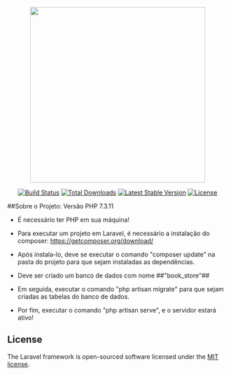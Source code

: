 <p align="center"><img src="https://res.cloudinary.com/dtfbvvkyp/image/upload/v1566331377/laravel-logolockup-cmyk-red.svg" width="400"></p>

<p align="center">
<a href="https://travis-ci.org/laravel/framework"><img src="https://travis-ci.org/laravel/framework.svg" alt="Build Status"></a>
<a href="https://packagist.org/packages/laravel/framework"><img src="https://poser.pugx.org/laravel/framework/d/total.svg" alt="Total Downloads"></a>
<a href="https://packagist.org/packages/laravel/framework"><img src="https://poser.pugx.org/laravel/framework/v/stable.svg" alt="Latest Stable Version"></a>
<a href="https://packagist.org/packages/laravel/framework"><img src="https://poser.pugx.org/laravel/framework/license.svg" alt="License"></a>
</p>

##Sobre o Projeto:
Versão PHP 7.3.11

 - É necessário ter PHP em sua máquina!

 - Para executar um projeto em Laravel, é necessário a instalação do composer: https://getcomposer.org/download/

 - Após instala-lo, deve se executar o comando "composer update" na pasta do projeto para que sejam instaladas as dependências.

 - Deve ser criado um banco de dados com nome ##"book_store"##

 - Em seguida, executar o comando "php artisan migrate" para que sejam criadas as tabelas do banco de dados.

 - Por fim, executar o comando "php artisan serve", e o servidor estará ativo!

## License

The Laravel framework is open-sourced software licensed under the [MIT license](https://opensource.org/licenses/MIT).
